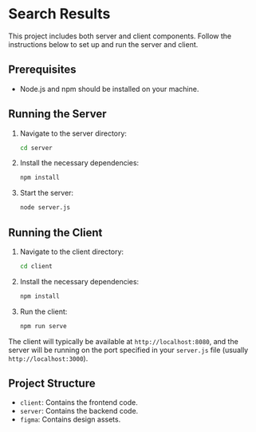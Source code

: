 # Search Results

This project includes both server and client components. Follow the instructions below to set up and run the server and client.

## Prerequisites

- Node.js and npm should be installed on your machine.

## Running the Server

1. Navigate to the server directory:
    ```sh
    cd server
    ```

2. Install the necessary dependencies:
    ```sh
    npm install
    ```

3. Start the server:
    ```sh
    node server.js
    ```

## Running the Client

1. Navigate to the client directory:
    ```sh
    cd client
    ```

2. Install the necessary dependencies:
    ```sh
    npm install
    ```

3. Run the client:
    ```sh
    npm run serve
    ```

The client will typically be available at `http://localhost:8080`, and the server will be running on the port specified in your `server.js` file (usually `http://localhost:3000`).

## Project Structure

- `client`: Contains the frontend code.
- `server`: Contains the backend code.
- `figma`: Contains design assets.

